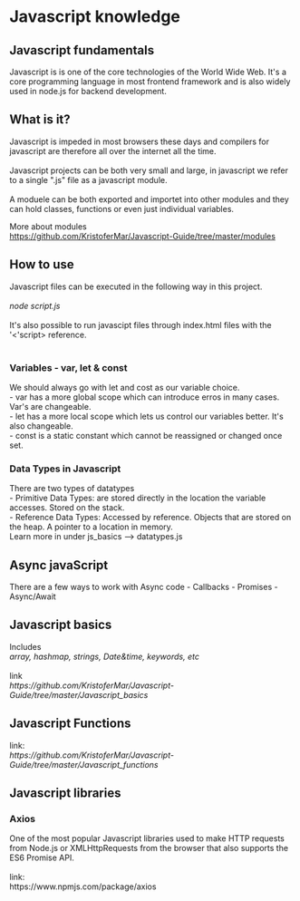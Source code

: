 <h1>Javascript knowledge</h1>


<h2>Javascript fundamentals</h2>
Javascript is is one of the core technologies of the World Wide Web. It's a core programming language in most frontend framework and is also widely used in node.js for backend development.<br>

<h2>What is it?</h2>
Javascript is impeded in most browsers these days and compilers for javascript are therefore all over the internet all the time. <br>
<br>
Javascript projects can be both very small and large, in javascript we refer to a single ".js" file as a javascript module. <br>
<br>
A moduele can be both exported and importet into other modules and they can hold classes, functions or even just individual variables. <br>

More about modules<br>
https://github.com/KristoferMar/Javascript-Guide/tree/master/modules<br>

<h2>How to use</h2>
Javascript files can be executed in the following way in this project. <br><br>
<i>node script.js </i> <br><br>
It's also possible to run javascipt files through index.html files with the '<'script> reference. <br>
<br>
<h3> Variables - var, let & const </h3>
We should always go with let and cost as our variable choice. <br>
- var has a more global scope which can introduce erros in many cases. Var's are changeable.<br>
- let has a more local scope which lets us control our variables better. It's also changeable.<br>
- const is a static constant which cannot be reassigned or changed once set. <br>
<h3>Data Types in Javascript </h3>
There are two types of datatypes<br>
- Primitive Data Types: are stored directly in the location the variable accesses. Stored on the stack. <br>
- Reference Data Types: Accessed by reference. Objects that are stored on the heap. A pointer to a location in memory. <br>
Learn more in under js_basics --> datatypes.js


<h2> Async javaScript </h2>
There are a few ways to work with Async code 
- Callbacks
- Promises
- Async/Await


<h2>Javascript basics</h2>
Includes<br>
<i>array, hashmap, strings, Date&time, keywords, etc</i><br>
<br>
link<br>
<i>https://github.com/KristoferMar/Javascript-Guide/tree/master/Javascript_basics</i>
<h2>Javascript Functions</h2>
link:<br>
<i>https://github.com/KristoferMar/Javascript-Guide/tree/master/Javascript_functions</i>



<h2>Javascript libraries</h2>
<h3>Axios</h3>
One of the most popular Javascript libraries used to make HTTP requests from Node.js or XMLHttpRequests from the browser that also supports the ES6 Promise API. <br><br>
link: <br>
https://www.npmjs.com/package/axios <br>

